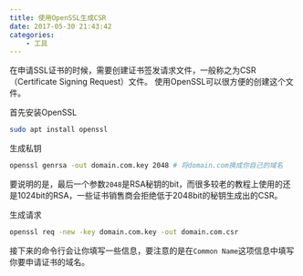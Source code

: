 ```yaml
---
title: 使用OpenSSL生成CSR
date: 2017-05-30 21:43:42
categories:
    - 工具
---
```


在申请SSL证书的时候，需要创建证书签发请求文件，一般称之为CSR（Certificate Signing Request）文件。
使用OpenSSL可以很方便的创建这个文件。

首先安装OpenSSL
``` bash
sudo apt install openssl
```

<!-- more -->

生成私钥
``` bash
openssl genrsa -out domain.com.key 2048 # 将domain.com换成你自己的域名
```
要说明的是，最后一个参数`2048`是RSA秘钥的bit，而很多较老的教程上使用的还是1024bit的RSA，一些证书销售商会拒绝低于2048bit的秘钥生成出的CSR。

生成请求
``` bash
openssl req -new -key domain.com.key -out domain.com.csr
```
接下来的命令行会让你填写一些信息，要注意的是在`Common Name`这项信息中填写你要申请证书的域名。
